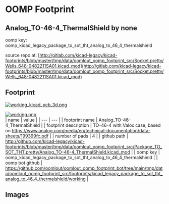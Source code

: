 # OOMP Footprint  
## Analog_TO-46-4_ThermalShield  by none  
  
oomp key: oomp_kicad_legacy_package_to_sot_tht_analog_to_46_4_thermalshield  
  
source repo at: [http://gitlab.com/kicad-legacy/kicad-footprints/blob/master/tmp/data/oomlout_oomp_footprint_src/Socket.pretty/Wells_648-0482211SA01.kicad_mod](http://gitlab.com/kicad-legacy/kicad-footprints/blob/master/tmp/data/oomlout_oomp_footprint_src/Socket.pretty/Wells_648-0482211SA01.kicad_mod)  
## Footprint  
  
[![working_kicad_pcb_3d.png](working_kicad_pcb_3d_600.png)](working_kicad_pcb_3d.png)  
  
[![working.png](working_600.png)](working.png)  
| name | value | 
| --- | --- | 
| footprint name | Analog_TO-46-4_ThermalShield | 
| footprint description | TO-46-4 with Valox case, based on https://www.analog.com/media/en/technical-documentation/data-sheets/199399fc.pdf | 
| number of pads | 4 | 
| github path | http://github.com/kicad-legacy/kicad-footprints/blob/master/tmp/data/oomlout_oomp_footprint_src/Package_TO_SOT_THT.pretty/Analog_TO-46-4_ThermalShield.kicad_mod | 
| oomp key | oomp_kicad_legacy_package_to_sot_tht_analog_to_46_4_thermalshield | 
| oomp bot github | https://github.com/oomlout/oomlout_oomp_footprint_bot/tree/main/tmp/data/oomlout_oomp_footprint_src/footprints/kicad_legacy_package_to_sot_tht_analog_to_46_4_thermalshield/working | 
## Images  
